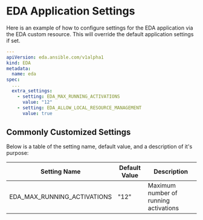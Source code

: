# EDA Application Settings


Here is an example of how to configure settings for the EDA application via the EDA custom resource. This will override the default application settings if set.

```yaml
---
apiVersion: eda.ansible.com/v1alpha1
kind: EDA
metadata:
  name: eda
spec:
  ...
  extra_settings:
    - setting: EDA_MAX_RUNNING_ACTIVATIONS
      value: "12"
    - setting: EDA_ALLOW_LOCAL_RESOURCE_MANAGEMENT
      value: true

```



## Commonly Customized Settings

Below is a table of the setting name, default value, and a description of it's purpose:

| Setting Name             | Default Value  | Description                                     |
|--------------------------|----------------|-------------------------------------------------|
| EDA_MAX_RUNNING_ACTIVATIONS  | "12"           | Maximum number of running activations           |
